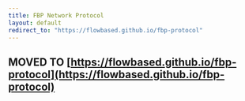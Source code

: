```yaml
---
title: FBP Network Protocol
layout: default
redirect_to: "https://flowbased.github.io/fbp-protocol"
---
```


## MOVED TO [https://flowbased.github.io/fbp-protocol](https://flowbased.github.io/fbp-protocol)

<link rel="canonical" href="https://flowbased.github.io/fbp-protocol">
<script>
window.location.href = 'https://flowbased.github.io/fbp-protocol';
</script>
